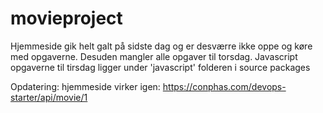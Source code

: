# movieproject

Hjemmeside gik helt galt på sidste dag og er desværre ikke oppe og køre med opgaverne. Desuden mangler alle opgaver til torsdag. Javascript opgaverne til tirsdag ligger under 'javascript' folderen i source packages

Opdatering: hjemmeside virker igen: https://conphas.com/devops-starter/api/movie/1
